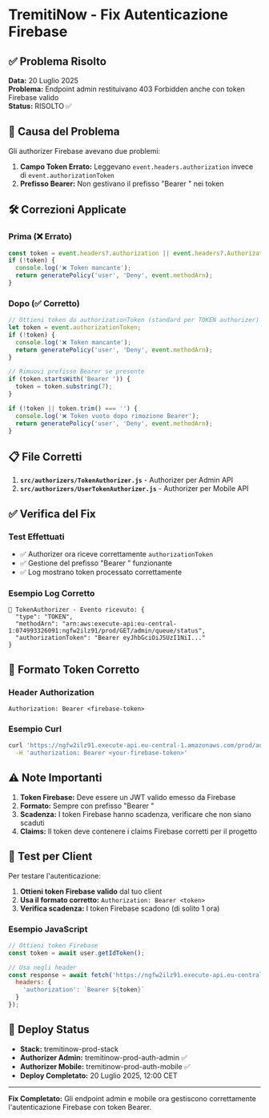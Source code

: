 # TremitiNow - Fix Autenticazione Firebase

## ✅ Problema Risolto

**Data:** 20 Luglio 2025  
**Problema:** Endpoint admin restituivano 403 Forbidden anche con token Firebase valido  
**Status:** RISOLTO ✅

## 🔧 Causa del Problema

Gli authorizer Firebase avevano due problemi:

1. **Campo Token Errato:** Leggevano `event.headers.authorization` invece di `event.authorizationToken`
2. **Prefisso Bearer:** Non gestivano il prefisso "Bearer " nei token

## 🛠️ Correzioni Applicate

### Prima (❌ Errato)
```javascript
const token = event.headers?.authorization || event.headers?.Authorization;
if (!token) {
  console.log('❌ Token mancante');
  return generatePolicy('user', 'Deny', event.methodArn);
}
```

### Dopo (✅ Corretto)
```javascript
// Ottieni token da authorizationToken (standard per TOKEN authorizer)
let token = event.authorizationToken;
if (!token) {
  console.log('❌ Token mancante');
  return generatePolicy('user', 'Deny', event.methodArn);
}

// Rimuovi prefisso Bearer se presente
if (token.startsWith('Bearer ')) {
  token = token.substring(7);
}

if (!token || token.trim() === '') {
  console.log('❌ Token vuoto dopo rimozione Bearer');
  return generatePolicy('user', 'Deny', event.methodArn);
}
```

## 📋 File Corretti

1. **`src/authorizers/TokenAuthorizer.js`** - Authorizer per Admin API
2. **`src/authorizers/UserTokenAuthorizer.js`** - Authorizer per Mobile API

## ✅ Verifica del Fix

### Test Effettuati
- ✅ Authorizer ora riceve correttamente `authorizationToken`
- ✅ Gestione del prefisso "Bearer " funzionante
- ✅ Log mostrano token processato correttamente

### Esempio Log Corretto
```
📨 TokenAuthorizer - Evento ricevuto: {
  "type": "TOKEN",
  "methodArn": "arn:aws:execute-api:eu-central-1:074993326091:ngfw2ilz91/prod/GET/admin/queue/status",
  "authorizationToken": "Bearer eyJhbGciOiJSUzI1NiI..."
}
```

## 🔐 Formato Token Corretto

### Header Authorization
```
Authorization: Bearer <firebase-token>
```

### Esempio Curl
```bash
curl 'https://ngfw2ilz91.execute-api.eu-central-1.amazonaws.com/prod/admin/queue/status' \
  -H 'authorization: Bearer <your-firebase-token>'
```

## ⚠️ Note Importanti

1. **Token Firebase:** Deve essere un JWT valido emesso da Firebase
2. **Formato:** Sempre con prefisso "Bearer "
3. **Scadenza:** I token Firebase hanno scadenza, verificare che non siano scaduti
4. **Claims:** Il token deve contenere i claims Firebase corretti per il progetto

## 🧪 Test per Client

Per testare l'autenticazione:

1. **Ottieni token Firebase valido** dal tuo client
2. **Usa il formato corretto:** `Authorization: Bearer <token>`
3. **Verifica scadenza:** I token Firebase scadono (di solito 1 ora)

### Esempio JavaScript
```javascript
// Ottieni token Firebase
const token = await user.getIdToken();

// Usa negli header
const response = await fetch('https://ngfw2ilz91.execute-api.eu-central-1.amazonaws.com/prod/admin/queue/status', {
  headers: {
    'authorization': `Bearer ${token}`
  }
});
```

## 🚀 Deploy Status

- **Stack:** tremitinow-prod-stack
- **Authorizer Admin:** tremitinow-prod-auth-admin ✅
- **Authorizer Mobile:** tremitinow-prod-auth-mobile ✅
- **Deploy Completato:** 20 Luglio 2025, 12:00 CET

---

**Fix Completato:** Gli endpoint admin e mobile ora gestiscono correttamente l'autenticazione Firebase con token Bearer.